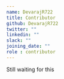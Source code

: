 ```yaml
---
name: DevarajR722
title: Contributor
github: DevarajR722
twitter: ""
linkedin: ""
slack: ""
joining_date: ""
role : contributor
---
```


Still waiting for this
